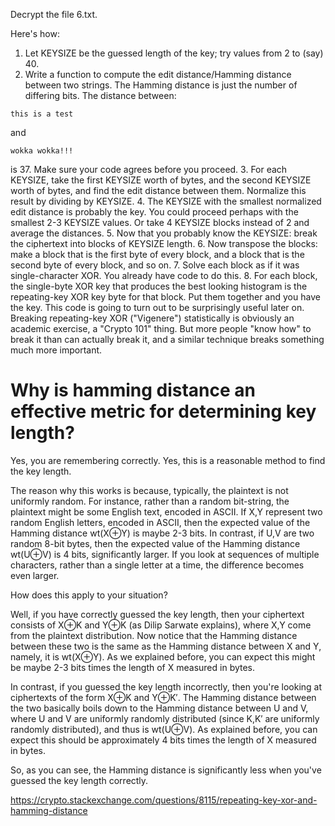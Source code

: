 Decrypt the file 6.txt.

Here's how:

1. Let KEYSIZE be the guessed length of the key; try values from 2 to (say) 40.
2. Write a function to compute the edit distance/Hamming distance between two
strings. The Hamming distance is just the number of differing bits. The distance
between:
```
this is a test
```
and
```
wokka wokka!!!
```
is 37. Make sure your code agrees before you proceed.
3. For each KEYSIZE, take the first KEYSIZE worth of bytes, and the second KEYSIZE
worth of bytes, and find the edit distance between them. Normalize this result
by dividing by KEYSIZE.
4. The KEYSIZE with the smallest normalized edit distance is probably the key. You
could proceed perhaps with the smallest 2-3 KEYSIZE values. Or take 4 KEYSIZE
blocks instead of 2 and average the distances.
5. Now that you probably know the KEYSIZE: break the ciphertext into blocks of
KEYSIZE length.
6. Now transpose the blocks: make a block that is the first byte of every block,
and a block that is the second byte of every block, and so on.
7. Solve each block as if it was single-character XOR. You already have code to do
this.
8. For each block, the single-byte XOR key that produces the best looking histogram
is the repeating-key XOR key byte for that block. Put them together and you have
the key.
This code is going to turn out to be surprisingly useful later on. Breaking
repeating-key XOR ("Vigenere") statistically is obviously an academic exercise,
a "Crypto 101" thing. But more people "know how" to break it than can actually
break it, and a similar technique breaks something much more important.

# Why is hamming distance an effective metric for determining key length?
Yes, you are remembering correctly. Yes, this is a reasonable method to find the key length.

The reason why this works is because, typically, the plaintext is not uniformly random. For instance, rather than a random bit-string, the plaintext might be some English text, encoded in ASCII. If X,Y represent two random English letters, encoded in ASCII, then the expected value of the Hamming distance wt(X⊕Y) is maybe 2-3 bits. In contrast, if U,V are two random 8-bit bytes, then the expected value of the Hamming distance wt(U⊕V) is 4 bits, significantly larger. If you look at sequences of multiple characters, rather than a single letter at a time, the difference becomes even larger.

How does this apply to your situation?

Well, if you have correctly guessed the key length, then your ciphertext consists of X⊕K and Y⊕K (as Dilip Sarwate explains), where X,Y come from the plaintext distribution. Now notice that the Hamming distance between these two is the same as the Hamming distance between X and Y, namely, it is wt(X⊕Y). As we explained before, you can expect this might be maybe 2-3 bits times the length of X measured in bytes.

In contrast, if you guessed the key length incorrectly, then you're looking at ciphertexts of the form X⊕K and Y⊕K′. The Hamming distance between the two basically boils down to the Hamming distance between U and V, where U and V are uniformly randomly distributed (since K,K′ are uniformly randomly distributed), and thus is wt(U⊕V). As explained before, you can expect this should be approximately 4 bits times the length of X measured in bytes.

So, as you can see, the Hamming distance is significantly less when you've guessed the key length correctly.

https://crypto.stackexchange.com/questions/8115/repeating-key-xor-and-hamming-distance
